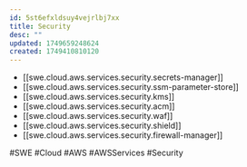```yaml
---
id: 5st6efxldsuy4vejrlbj7xx
title: Security
desc: ""
updated: 1749659248624
created: 1749410810120
---
```


- [[swe.cloud.aws.services.security.secrets-manager]]
- [[swe.cloud.aws.services.security.ssm-parameter-store]]
- [[swe.cloud.aws.services.security.kms]]
- [[swe.cloud.aws.services.security.acm]]
- [[swe.cloud.aws.services.security.waf]]
- [[swe.cloud.aws.services.security.shield]]
- [[swe.cloud.aws.services.security.firewall-manager]]

#SWE #Cloud #AWS #AWSServices #Security
